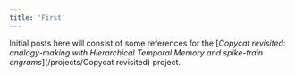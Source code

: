```yaml
---
title: 'First'
---
```


Initial posts here will consist of some references for the [*Copycat revisited: analogy-making with Hierarchical Temporal Memory and spike-train engrams*](/projects/Copycat revisited) project.
